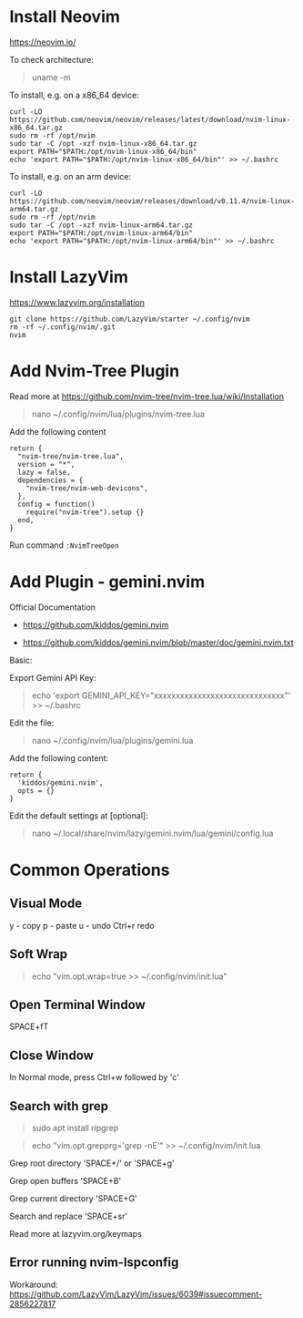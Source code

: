 # Install Neovim

https://neovim.io/

To check architecture:

> uname -m

To install, e.g. on a x86_64 device:

```
curl -LO https://github.com/neovim/neovim/releases/latest/download/nvim-linux-x86_64.tar.gz
sudo rm -rf /opt/nvim
sudo tar -C /opt -xzf nvim-linux-x86_64.tar.gz
export PATH="$PATH:/opt/nvim-linux-x86_64/bin"
echo 'export PATH="$PATH:/opt/nvim-linux-x86_64/bin"' >> ~/.bashrc 
```

To install, e.g. on an arm device:

```
curl -LO https://github.com/neovim/neovim/releases/download/v0.11.4/nvim-linux-arm64.tar.gz
sudo rm -rf /opt/nvim
sudo tar -C /opt -xzf nvim-linux-arm64.tar.gz
export PATH="$PATH:/opt/nvim-linux-arm64/bin"
echo 'export PATH="$PATH:/opt/nvim-linux-arm64/bin"' >> ~/.bashrc 
```

# Install LazyVim

https://www.lazyvim.org/installation

```
git clone https://github.com/LazyVim/starter ~/.config/nvim
rm -rf ~/.config/nvim/.git
nvim
```

# Add Nvim-Tree Plugin

Read more at https://github.com/nvim-tree/nvim-tree.lua/wiki/Installation

> nano ~/.config/nvim/lua/plugins/nvim-tree.lua

Add the following content

```
return {
  "nvim-tree/nvim-tree.lua",
  version = "*",
  lazy = false,
  dependencies = {
    "nvim-tree/nvim-web-devicons",
  },
  config = function()
    require("nvim-tree").setup {}
  end,
}
```

Run command `:NvimTreeOpen`

# Add Plugin - gemini.nvim

Official Documentation

* https://github.com/kiddos/gemini.nvim

* https://github.com/kiddos/gemini.nvim/blob/master/doc/gemini.nvim.txt

Basic:

Export Gemini API Key:

> echo 'export GEMINI_API_KEY="xxxxxxxxxxxxxxxxxxxxxxxxxxxxxx"' >> ~/.bashrc

Edit the file:

> nano ~/.config/nvim/lua/plugins/gemini.lua

Add the following content:

```
return {
  'kiddos/gemini.nvim',
  opts = {}
}
```

Edit the default settings at [optional]:

> nano ~/.local/share/nvim/lazy/gemini.nvim/lua/gemini/config.lua

# Common Operations

## Visual Mode

y - copy
p - paste
u - undo
Ctrl+r redo

## Soft Wrap

> echo "vim.opt.wrap=true >> ~/.config/nvim/init.lua"

## Open Terminal Window

SPACE+fT

## Close Window

In Normal mode, press Ctrl+w followed by 'c'

## Search with grep

> sudo apt install ripgrep 

> echo "vim.opt.grepprg='grep -nE'" >> ~/.config/nvim/init.lua

Grep root directory 'SPACE+/' or 'SPACE+g'

Grep open buffers 'SPACE+B'

Grep current directory 'SPACE+G'

Search and replace 'SPACE+sr'

Read more at lazyvim.org/keymaps

## Error running nvim-lspconfig

Workaround: https://github.com/LazyVim/LazyVim/issues/6039#issuecomment-2856227817
